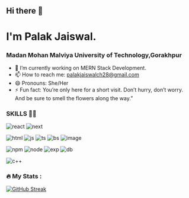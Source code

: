 ##  Hi there 👋

# I'm Palak Jaiswal.
### Madan Mohan Malviya University of Technology,Gorakhpur


- 🔭 I’m currently working on MERN Stack Development.
- 📫 How to reach me: palakjaiswalch28@gmail.com
- 😄 Pronouns: She/Her
- ⚡ Fun fact: You’re only here for a short visit. Don’t hurry, don’t worry. And be sure to smell the flowers along the way.”

###  SKILLS 🧑‍💻
![react](https://github.com/Palak-jais/Palak-jais/assets/118873142/6b712517-b125-464e-8fa0-099b8cdb985a)
![next](https://github.com/Palak-jais/Palak-jais/assets/118873142/69eef23d-abbd-4b8b-9692-86ae11f06767)

![html](https://github.com/Palak-jais/Palak-jais/assets/118873142/239a4133-bca4-4876-ae05-9654eb858bde)
![js](https://github.com/Palak-jais/Palak-jais/assets/118873142/2762833d-bc4f-476b-99ef-2edb56afaa76)
![ts](https://github.com/Palak-jais/Palak-jais/assets/118873142/c19bb95c-7dae-4fbe-8de1-ebc8814c612e)
![bs](https://github.com/Palak-jais/Palak-jais/assets/118873142/1f0f28e7-bcf6-4317-9b3b-ef48ac349f2e)
![image](https://github.com/Palak-jais/Palak-jais/assets/118873142/f19bb7f9-4381-4f7b-a3b6-945e38b9e8d9)

![npm](https://github.com/Palak-jais/Palak-jais/assets/118873142/06493a46-fb96-4d28-b4cd-e196a8b7c859)
![node](https://github.com/Palak-jais/Palak-jais/assets/118873142/cd92be4f-428f-4caa-bd2c-9b23368c7650)
![exp](https://github.com/Palak-jais/Palak-jais/assets/118873142/707104af-429b-4aab-b377-adfeb582d6bd)
![db](https://github.com/Palak-jais/Palak-jais/assets/118873142/617656df-2ee1-488d-ad32-88ca0f285570)

![c++](https://github.com/Palak-jais/Palak-jais/assets/118873142/028fec33-6c5c-4e76-a14c-6d90b2062a98)

### :fire: My Stats :
[![GitHub Streak](http://github-readme-streak-stats.herokuapp.com?user=Palak-jais&theme=dark&background=000000)](https://git.io/streak-stats)



